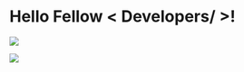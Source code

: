 <h1> Hello Fellow < Developers/ >!</h1>
<img src = "https://i.ibb.co/4tWxT9G/result.gif" width =auto>
<p>
  <a href="https://github.com/DenverCoder1/readme-typing-svg"><img src="https://readme-typing-svg.herokuapp.com?&font=IBM+Plex+Sans&color=abcdef&size=20&lines=Welcome+to+my+GitHub+Profile!;I'm+a+MERN+Developer;I'm+a+Computer+Science+engineer" /></a>
</p>
